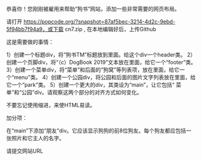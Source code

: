 恭喜你！您刚刚被雇用来帮助“狗书”网站，添加一些非常需要的网页布局。

请打开 https://popcode.org/?snapshot=87af5bec-3214-4d2c-9ebd-5f94bb7f94a9，或下载 cn7.zip , 在本地编辑好后，上传Github

这是需要做的事情：

1）创建一个标题div，将“狗书TM”标题放到里面。给这个div一个header类。
2）创建一个页脚div，将“（c）DogBook 2019”文本放在里面，给它一个“footer”类。
3）创建一个菜单div，将“菜单”和后面的“狗窝”等列表项，放在里面，给它一个“menu”类。
4）创建一个公园div，将公园和后面的图片文字列表放在里面，给它一个“park”类。
5）创建一个更大的div，其类设为“main”，让它包括“ 菜单”和“公园”div。请观察这两个部分的对齐方式如何变化。

不要忘记使用缩进，来使HTML易读。

加分项：

在“main”下添加“朋友”div。它应该显示狗狗的前8位狗友。每个狗友都应包括一张照片和它主人的名字。

请提交网站URL